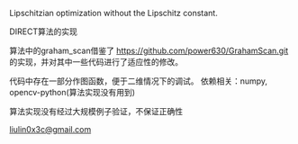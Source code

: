 Lipschitzian optimization without the Lipschitz constant. 

DIRECT算法的实现

算法中的graham_scan借鉴了
https://github.com/power630/GrahamScan.git
的实现，并对其中一些代码进行了适应性的修改。

代码中存在一部分作图函数，便于二维情况下的调试。
依赖相关：numpy, opencv-python(算法实现没有用到)

算法实现没有经过大规模例子验证，不保证正确性

liulin0x3c@gmail.com



